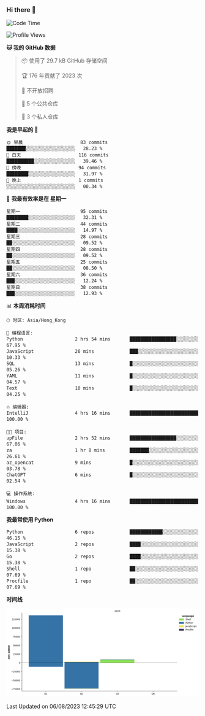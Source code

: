 ### Hi there 👋

<!--
**Mrzqd/Mrzqd** is a ✨ _special_ ✨ repository because its `README.md` (this file) appears on your GitHub profile.

Here are some ideas to get you started:

- 🔭 I’m currently working on ...
- 🌱 I’m currently learning ...
- 👯 I’m looking to collaborate on ...
- 🤔 I’m looking for help with ...
- 💬 Ask me about ...
- 📫 How to reach me: ...
- 😄 Pronouns: ...
- ⚡ Fun fact: ...
-->
<!--START_SECTION:waka-->
![Code Time](http://img.shields.io/badge/Code%20Time-120%20hrs%206%20mins-blue)

![Profile Views](http://img.shields.io/badge/%E4%B8%AA%E4%BA%BA%E8%B5%84%E6%96%99%E8%A7%82%E7%9C%8B%E6%AC%A1%E6%95%B0-82-blue)

**🐱 我的 GitHub 数据** 

> 📦  使用了 29.7 kB GitHub 存储空间 
 > 
> 🏆 176 年贡献了 2023 次
 > 
> 🚫 不开放招聘
 > 
> 📜 5 个公共仓库 
 > 
> 🔑 3 个私人仓库 
 > 
**我是早起的 🐤** 

```text
🌞 早晨                     83 commits          ███████░░░░░░░░░░░░░░░░░░   28.23 % 
🌆 白天                     116 commits         ██████████░░░░░░░░░░░░░░░   39.46 % 
🌃 傍晚                     94 commits          ████████░░░░░░░░░░░░░░░░░   31.97 % 
🌙 晚上                     1 commits           ░░░░░░░░░░░░░░░░░░░░░░░░░   00.34 % 
```
📅 **我最有效率是在 星期一** 

```text
星期一                      95 commits          ████████░░░░░░░░░░░░░░░░░   32.31 % 
星期二                      44 commits          ████░░░░░░░░░░░░░░░░░░░░░   14.97 % 
星期三                      28 commits          ██░░░░░░░░░░░░░░░░░░░░░░░   09.52 % 
星期四                      28 commits          ██░░░░░░░░░░░░░░░░░░░░░░░   09.52 % 
星期五                      25 commits          ██░░░░░░░░░░░░░░░░░░░░░░░   08.50 % 
星期六                      36 commits          ███░░░░░░░░░░░░░░░░░░░░░░   12.24 % 
星期日                      38 commits          ███░░░░░░░░░░░░░░░░░░░░░░   12.93 % 
```


📊 **本周消耗时间** 

```text
🕑︎ 时区: Asia/Hong_Kong

💬 编程语言: 
Python                   2 hrs 54 mins       █████████████████░░░░░░░░   67.95 % 
JavaScript               26 mins             ███░░░░░░░░░░░░░░░░░░░░░░   10.33 % 
SQL                      13 mins             █░░░░░░░░░░░░░░░░░░░░░░░░   05.26 % 
YAML                     11 mins             █░░░░░░░░░░░░░░░░░░░░░░░░   04.57 % 
Text                     10 mins             █░░░░░░░░░░░░░░░░░░░░░░░░   04.25 % 

🔥 编辑器: 
IntelliJ                 4 hrs 16 mins       █████████████████████████   100.00 % 

🐱‍💻 项目: 
upFile                   2 hrs 52 mins       █████████████████░░░░░░░░   67.06 % 
za                       1 hr 8 mins         ███████░░░░░░░░░░░░░░░░░░   26.61 % 
az_opencat               9 mins              █░░░░░░░░░░░░░░░░░░░░░░░░   03.78 % 
ChatGPT                  6 mins              █░░░░░░░░░░░░░░░░░░░░░░░░   02.54 % 

💻 操作系统: 
Windows                  4 hrs 16 mins       █████████████████████████   100.00 % 
```

**我最常使用 Python** 

```text
Python                   6 repos             ████████████░░░░░░░░░░░░░   46.15 % 
JavaScript               2 repos             ████░░░░░░░░░░░░░░░░░░░░░   15.38 % 
Go                       2 repos             ████░░░░░░░░░░░░░░░░░░░░░   15.38 % 
Shell                    1 repo              ██░░░░░░░░░░░░░░░░░░░░░░░   07.69 % 
Procfile                 1 repo              ██░░░░░░░░░░░░░░░░░░░░░░░   07.69 % 
```



**时间线**

![Lines of Code chart](https://raw.githubusercontent.com/Mrzqd/Mrzqd/main/assets/bar_graph.png)


 Last Updated on 06/08/2023 12:45:29 UTC
<!--END_SECTION:waka-->
